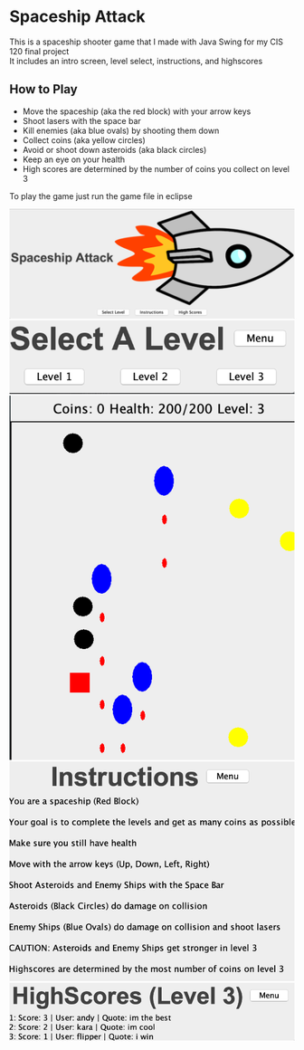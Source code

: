 # Spaceship Attack
This is a spaceship shooter game that I made with Java Swing for my CIS 120 final project  
It includes an intro screen, level select, instructions, and highscores   
  
## How to Play
* Move the spaceship (aka the red block) with your arrow keys
* Shoot lasers with the space bar
* Kill enemies (aka blue ovals) by shooting them down
* Collect coins (aka yellow circles)
* Avoid or shoot down asteroids (aka black circles)
* Keep an eye on your health
* High scores are determined by the number of coins you collect on level 3
  
To play the game just run the game file in eclipse

![Intro](/home.png)
![Level Select](/level-select.png)
![Gameplay](/gameplay.png)
![Instructions](/instructions.png)
![Highscores](/highscores.png)
